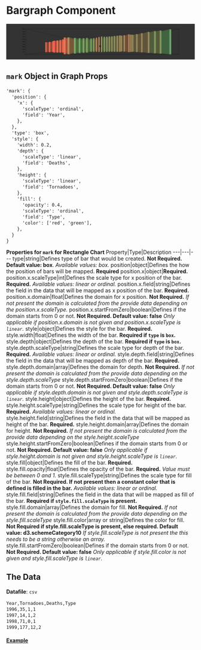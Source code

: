# Bargraph Component

![RectangleChart](../imgs/RectangleChart.png)

## `mark` Object in Graph Props
```
'mark': {
  'position': {
    'x': {
      'scaleType': 'ordinal',
      'field': 'Year',
    },
  },
  'type': 'box',
  'style': {
    'width': 0.2,
    'depth': {
      'scaleType': 'linear',
      'field': 'Deaths',
    },
    'height': {
      'scaleType': 'linear',
      'field': 'Tornadoes',
    },
    'fill': {
      'opacity': 0.4,
      'scaleType': 'ordinal',
      'field': 'Type',
      'color': ['red', 'green'],
    },
  }
}
```

__Properties for `mark` for Rectangle Chart__
Property|Type|Description
---|---|---
type|string|Defines type of bar that would be created. __Not Required. Default value: box__. _Available values: box._
position|object|Defines the how the position of bars will be mapped. __Required__
position.x|object|__Required.__
position.x.scaleType|int|Defines the scale type for x position of the bar. __Required.__ _Available values: linear or ordinal._
position.x.field|string|Defines the field in the data that will be mapped as x position of the bar. __Required.__
position.x.domain|float|Defines the domain for x position. __Not Required.__ _If not present the domain is calculated from the provide data depending on the position.x.scaleType._
position.x.startFromZero|boolean|Defines if the domain starts from 0 or not. __Not Required. Default value: false__ _Only applicable if position.x.domain is not given and position.x.scaleType is `linear`._
style|object|Defines the style for the bar. __Required.__
style.width|float|Defines the width of the bar. __Required if `type` is `box`.__ 
style.depth|object|Defines the depth of the bar.  __Required if `type` is `box`.__ 
style.depth.scaleType|string|Defines the scale type for depth of the bar. __Required.__ _Available values: linear or ordinal._
style.depth.field|string|Defines the field in the data that will be mapped as depth of the bar. __Required.__
style.depth.domain|array|Defines the domain for depth. __Not Required.__ _If not present the domain is calculated from the provide data depending on the style.depth.scaleType_
style.depth.startFromZero|boolean|Defines if the domain starts from 0 or not. __Not Required. Default value: false__ _Only applicable if style.depth.domain is not given and style.depth.scaleType is `linear`._
style.height|object|Defines the height of the bar. __Required.__
style.height.scaleType|string|Defines the scale type for height of the bar. __Required.__ _Available values: linear or ordinal._
style.height.field|string|Defines the field in the data that will be mapped as height of the bar. __Required.__
style.height.domain|array|Defines the domain for height. __Not Required.__ _If not present the domain is calculated from the provide data depending on the style.height.scaleType_
style.height.startFromZero|boolean|Defines if the domain starts from 0 or not. __Not Required. Default value: false__ _Only applicable if style.height.domain is not given and style.height.scaleType is `linear`._
style.fill|object|Defines the fill of the bar. __Required.__
style.fill.opacity|float|Defines the opacity of the bar. __Required.__ _Value must be between 0 and 1._
style.fill.scaleType|string|Defines the scale type for fill of the bar. __Not Required. If not present then a constant color that is defined is filled in the bar.__ _Available values: linear or ordinal._
style.fill.field|string|Defines the field in the data that will be mapped as fill of the bar. __Required if `style.fill.scaleType` is present.__
style.fill.domain|array|Defines the domain for fill. __Not Required.__ _If not present the domain is calculated from the provide data depending on the style.fill.scaleType_
style.fill.color|array or string|Defines the color for fill. __Not Required if style.fill.scaleType is present, else required. Default value: d3.schemeCategory10__ _If style.fill.scaleType is not present the this needs to be a string otherwise an array._
style.fill.startFromZero|boolean|Defines if the domain starts from 0 or not. __Not Required. Default value: false__ _Only applicable if style.fill.color is not given and style.fill.scaleType is `linear`._

## The Data

**Datafile**: `csv`

```
Year,Tornadoes,Deaths,Type
1996,35,1,1
1997,14,1,2
1998,71,0,1
1999,177,12,2
```

#### [Example](../examples/RectangleChart.js)